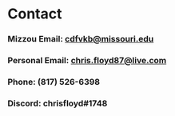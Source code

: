 # Contact 
### Mizzou Email: cdfvkb@missouri.edu
### Personal Email: chris.floyd87@live.com
### Phone: (817) 526-6398

### Discord: chrisfloyd#1748
